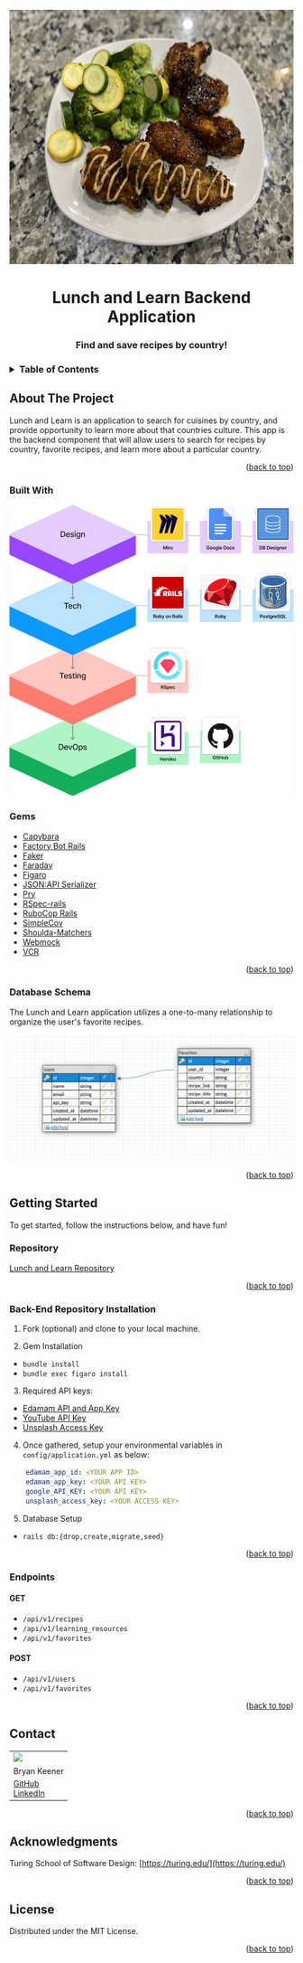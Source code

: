 <!-- PROJECT LOGO -->
<br />
<div align="center">
  <a href="https://github.com/bkeener7/lunch_and_learn">
    <img src="lib/assets/F3E25BD5-68B2-4294-B074-B7E0CB527135_1_105_c.jpeg" alt="Logo" width="600" height="450">
  </a>

  <h1 align="center">Lunch and Learn Backend Application</h3>

  <h3 align="center">
    Find and save recipes by country!
    <br />
  </h3>
</div>

<!-- TABLE OF CONTENTS -->
<h3>
  <details>
    <summary>Table of Contents</summary>
    <ol>
      <li>
        <a href="#about-the-project">About The Project</a>
        <ul>
          <li><a href="#built-with">Built With</a></li>
          <li><a href="#database-schema">Database Schema</a></li>
        </ul>
      </li>
      <li>
        <a href="#getting-started">Getting Started</a>
        <ul>
            <li><a href="#repository">Repository</a></li>
            <li><a href="#back-end-repository-installation">Back-End Repository Installation</a></li>
            <li><a href="#endpoints">Endpoints</a></li>
        </ul>
      </li>
      <li><a href="#contact">Contact</a></li>
      <li><a href="#acknowledgments">Acknowledgments</li>
      <li><a href="#license">License</a></li></a>
    </ol>
  </details>
</h3>

<!-- ABOUT THE PROJECT -->
## About The Project

Lunch and Learn is an application to search for cuisines by country, and provide opportunity to learn more about that countries culture. This app is the backend component that will allow users to search for recipes by country, favorite recipes, and learn more about a particular country.

<p align="right">(<a href="#top">back to top</a>)</p>

<!-- Built With -->
### Built With

<img src="lib/assets/tech-stack.png" alt="Tech-Stack">

### Gems

- [Capybara](https://github.com/teamcapybara/capybara)
- [Factory Bot Rails](https://github.com/thoughtbot/factory_bot_rails)
- [Faker](https://github.com/vajradog/faker-rails)
- [Faraday](https://lostisland.github.io/faraday/usage/)
- [Figaro](https://github.com/laserlemon/figaro)
- [JSON:API Serializer](https://github.com/jsonapi-serializer/jsonapi-serializer)
- [Pry](https://github.com/pry/pry)
- [RSpec-rails](https://github.com/rspec/rspec-rails)
- [RuboCop Rails](https://github.com/rubocop/rubocop-rails)
- [SimpleCov](https://github.com/simplecov-ruby/simplecov)
- [Shoulda-Matchers](https://github.com/thoughtbot/shoulda-matchers)
- [Webmock](https://github.com/bblimke/webmock)
- [VCR](https://github.com/vcr/vcr)

<p align="right">(<a href="#top">back to top</a>)</p>

<!-- Database Schema -->
### Database Schema

The Lunch and Learn application utilizes a one-to-many relationship to organize the user's favorite recipes. 

<img src="lib/assets/Screenshot 2023-01-18 at 7.18.13 AM.png" alt="Database-Schema" >

<p align="right">(<a href="#top">back to top</a>)</p>

<!-- GETTING STARTED -->
## Getting Started

To get started, follow the instructions below, and have fun!

<!-- Repositories -->
### Repository

<a href="https://github.com/bkeener7/lunch_and_learn">Lunch and Learn Repository</a>

<p align="right">(<a href="#top">back to top</a>)</p>

<!-- Back-End Repository Installation -->
### Back-End Repository Installation
1. Fork (optional) and clone to your local machine.

2. Gem Installation
* `bundle install`
* `bundle exec figaro install`

3. Required API keys: 
* <a href="https://developer.edamam.com/edamam-recipe-api">Edamam API and App Key</a>
* <a href="https://developers.google.com/youtube/v3">YouTube API Key</a>
* <a href="https://unsplash.com/developers">Unsplash Access Key</a>

4. Once gathered, setup your environmental variables in `config/application.yml` as below:

```yml
    edamam_app_id: <YOUR APP ID>
    edamam_app_key: <YOUR API KEY>
    google_API_KEY: <YOUR API KEY>
    unsplash_access_key: <YOUR ACCESS KEY>
```

5. Database Setup 

* `rails db:{drop,create,migrate,seed}`

<p align="right">(<a href="#top">back to top</a>)</p>

<!-- Endpoints -->
### Endpoints

#### GET
* `/api/v1/recipes`
* `/api/v1/learning_resources`
* `/api/v1/favorites`
#### POST
* `/api/v1/users`
* `/api/v1/favorites`

<p align="right">(<a href="#top">back to top</a>)</p>

<!-- CONTACT -->
## Contact

<table>
  <tr>
    <td><img src="https://avatars.githubusercontent.com/u/101418582?s=150&v=4"></td>
  </tr>
  <tr>    
    <td>Bryan Keener</td>
  </tr>
  <tr>
    <td>
      <a href="https://github.com/bkeener7">GitHub</a><br>
      <a href="https://www.linkedin.com/in/bkeener/">LinkedIn</a>
    </td>
  </tr>
</table>

<p align="right">(<a href="#top">back to top</a>)</p>

<!-- ACKNOWLEDGMENTS -->
## Acknowledgments

Turing School of Software Design: [https://turing.edu/](https://turing.edu/)

<p align="right">(<a href="#top">back to top</a>)</p>

<!-- LICENSE -->
## License

Distributed under the MIT License.

<p align="right">(<a href="#top">back to top</a>)</p>